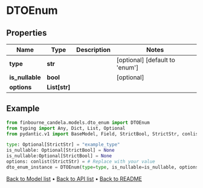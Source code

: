# DTOEnum

## Properties
Name | Type | Description | Notes
------------ | ------------- | ------------- | -------------
**type** | **str** |  | [optional] [default to 'enum']
**is_nullable** | **bool** |  | [optional] 
**options** | **List[str]** |  | 
## Example

```python
from finbourne_candela.models.dto_enum import DTOEnum
from typing import Any, Dict, List, Optional
from pydantic.v1 import BaseModel, Field, StrictBool, StrictStr, conlist, validator

type: Optional[StrictStr] = "example_type"
is_nullable: Optional[StrictBool] = None
is_nullable:Optional[StrictBool] = None
options: conlist(StrictStr) = # Replace with your value
dto_enum_instance = DTOEnum(type=type, is_nullable=is_nullable, options=options)

```

[Back to Model list](../README.md#documentation-for-models) &#8226; [Back to API list](../README.md#documentation-for-api-endpoints) &#8226; [Back to README](../README.md)

